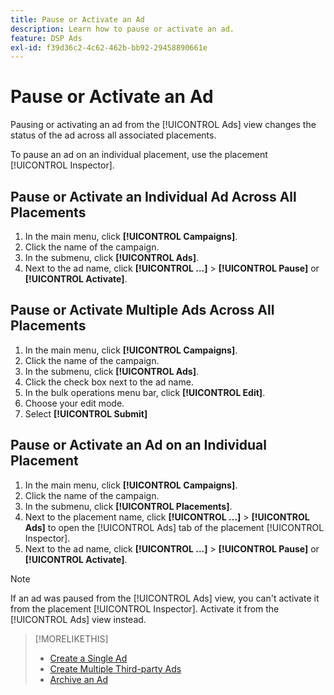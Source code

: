 ```yaml
---
title: Pause or Activate an Ad
description: Learn how to pause or activate an ad.
feature: DSP Ads
exl-id: f39d36c2-4c62-462b-bb92-29458890661e
---
```

# Pause or Activate an Ad

Pausing or activating an ad from the [!UICONTROL Ads] view changes the status of the ad across all associated placements.

To pause an ad on an individual placement, use the placement [!UICONTROL Inspector].

## Pause or Activate an Individual Ad Across All Placements

1. In the main menu, click **[!UICONTROL Campaigns]**.
1. Click the name of the campaign.
1. In the submenu, click **[!UICONTROL Ads]**.
1. Next to the ad name, click  **[!UICONTROL ...]** > **[!UICONTROL Pause]** or **[!UICONTROL Activate]**.

## Pause or Activate Multiple Ads Across All Placements

1. In the main menu, click **[!UICONTROL Campaigns]**.
1. Click the name of the campaign.
1. In the submenu, click **[!UICONTROL Ads]**.
1. Click the check box next to the ad name.
1. In the bulk operations menu bar, click **[!UICONTROL Edit]**.
1. Choose your edit mode.
1. Select **[!UICONTROL Submit]**

## Pause or Activate an Ad on an Individual Placement

1. In the main menu, click **[!UICONTROL Campaigns]**.
1. Click the name of the campaign.
1. In the submenu, click **[!UICONTROL Placements]**.
1. Next to the placement name, click  **[!UICONTROL ...]** > **[!UICONTROL Ads]** to open the [!UICONTROL Ads] tab of the placement [!UICONTROL Inspector].
1. Next to the ad name, click  **[!UICONTROL ...]** > **[!UICONTROL Pause]** or **[!UICONTROL Activate]**.

>[!NOTE]
>
>If an ad was paused from the [!UICONTROL Ads] view, you can't activate it from the placement [!UICONTROL Inspector]. Activate it from the [!UICONTROL Ads] view instead.  

>[!MORELIKETHIS]
>
>* [Create a Single Ad](ad-create.md)
>* [Create Multiple Third-party Ads](ad-create-multiple.md)
>* [Archive an Ad](ad-archive-unarchive.md)
